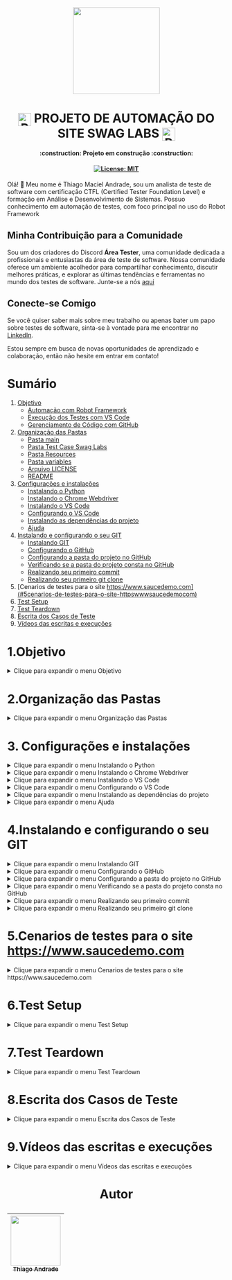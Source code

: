 <h1 align="center"> <img src="https://github.com/macielthiago89/swaglabs/assets/92893341/4dc8fa59-42e7-49cf-bfad-54b3c204ee3e" width="200" height="200"> </h1>  

<h1 align="center"> <img align="center" alt="Rafa-Python" height="30" width="30" src="https://github.com/macielthiago89/macielthiago89/assets/92893341/47fbee38-1830-4719-b39b-c07fcc6b29b1"> PROJETO DE AUTOMAÇÃO DO SITE SWAG LABS <img align="center" alt="Rafa-Python" height="30" width="30" src="https://github.com/macielthiago89/macielthiago89/assets/92893341/47fbee38-1830-4719-b39b-c07fcc6b29b1">  </h1>   

<h4 align="center"> 
    :construction:  Projeto em construção  :construction:
</h4>

<h4 align="center">
    
[![License: MIT](https://img.shields.io/badge/License-MIT-yellow.svg)](https://github.com/macielthiago89/swaglabs/blob/main/LICENSE)
</h4>

Olá! 👋 Meu nome é Thiago Maciel Andrade, sou um analista de teste de software com certificação CTFL (Certified Tester Foundation Level) e formação em Análise e Desenvolvimento de Sistemas. Possuo conhecimento em automação de testes, com foco principal no uso do Robot Framework

## Minha Contribuição para a Comunidade
Sou um dos criadores do Discord **Área Tester**, uma comunidade dedicada a profissionais e entusiastas da área de teste de software. Nossa comunidade oferece um ambiente acolhedor para compartilhar conhecimento, discutir melhores práticas, e explorar as últimas tendências e ferramentas no mundo dos testes de software. Junte-se a nós [aqui](https://discord.gg/r7p2h6m58V)

## Conecte-se Comigo
Se você quiser saber mais sobre meu trabalho ou apenas bater um papo sobre testes de software, sinta-se à vontade para me encontrar no [LinkedIn](https://www.linkedin.com/in/thiagomacielandrade/).

Estou sempre em busca de novas oportunidades de aprendizado e colaboração, então não hesite em entrar em contato!

# Sumário

1. [Objetivo](#1objetivo)
   * [Automação com Robot Framework](#automa%C3%A7%C3%A3o-com-robot-framework)
   * [Execução dos Testes com VS Code](#execu%C3%A7%C3%A3o-dos-testes-com-vs-code)
   * [Gerenciamento de Código com GitHub](#gerenciamento-de-c%C3%B3digo-com-github)
2. [Organização das Pastas](#2organiza%C3%A7%C3%A3o-das-pastas)
   * [Pasta main](#pasta-main-%EF%B8%8F-clique-aqui-para-acessar-o-reposit%C3%B3rio)
   * [Pasta Test Case Swag Labs](#pasta-test-case-swag-labs-%EF%B8%8F-clique-aqui-para-acessar-o-reposit%C3%B3rio)
   * [Pasta Resources](#pasta-resources-%EF%B8%8F-clique-aqui-para-acessar-o-reposit%C3%B3rio)
   * [Pasta variables](#pasta-variables-%EF%B8%8F-clique-aqui-para-acessar-o-reposit%C3%B3rio)
   * [Arquivo LICENSE](#arquivo-license-%EF%B8%8F-clique-aqui-para-acessar-o-reposit%C3%B3rio)
   * [README](#readme-%EF%B8%8F-clique-aqui-para-acessar-o-reposit%C3%B3rio)
3. [Configurações e instalações](#3-configura%C3%A7%C3%B5es-e-instala%C3%A7%C3%B5es)
   * [Instalando o Python](#instalando-o-python)
   * [Instalando o Chrome Webdriver](#instalando-o-chrome-webdriver)
   * [Instalando o VS Code](#instalando-o-vs-code)
   * [Configurando o VS Code](#configurando-o-vs-code)
   * [Instalando as dependências do projeto](#instalando-as-depend%C3%AAncias-do-projeto)
   * [Ajuda](#ajuda)
4. [Instalando e configurando o seu GIT](#4instalando-e-configurando-o-seu-git)
   * [Instalando GIT]([#instalando-git)
   * [Configurando o GitHub](#configurando-o-github)
   * [Configurando a pasta do projeto no GitHub](#configurando-a-pasta-do-projeto-no-github)
   * [Verificando se a pasta do projeto consta no GitHub](#verificando-se-a-pasta-do-projeto-consta-no-github)
   * [Realizando seu primeiro commit](#realizando-seu-primeiro-commit)
   * [Realizando seu primeiro git clone](#realizando-seu-primeiro-git-clone)
5. [Cenarios de testes para o site https://www.saucedemo.com](#5cenarios-de-testes-para-o-site-httpswwwsaucedemocom)
6. [Test Setup](#6test-setup)
7. [Test Teardown](#7test-teardown)
8. [Escrita dos Casos de Teste](#8escrita-dos-casos-de-teste)
9. [Vídeos das escritas e execuções](#9v%C3%ADdeos-das-escritas-e-execu%C3%A7%C3%B5es)

    
# 1.Objetivo

<details>

<summary> Clique para expandir o menu Objetivo </summary>

Este projeto se concentra na automação do site Swag Labs ([Swag Labs](https://www.saucedemo.com)), que foi desenvolvido especificamente para permitir testes de automação. Ele serve como um ambiente de treinamento onde os desenvolvedores e testadores podem praticar e aprender técnicas de automação de testes utilizando diferentes ferramentas e frameworks, como o Robot Framework, Selenium, entre outros. O "Swag Labs" geralmente simula um site de comércio eletrônico fictício, oferecendo produtos para compra e funcionalidades comuns de e-commerce, como login de usuários, adição de itens ao carrinho de compras, checkout, entre outros. 

## Automação com Robot Framework

O Robot Framework é uma ferramenta de automação de código aberto amplamente utilizada para escrever testes automatizados. Ele oferece uma sintaxe simples e legível que facilita a criação e manutenção de testes automatizados. Neste projeto, utilizamos o Robot Framework para escrever casos de teste que cobrem diversas funcionalidades do Swag Labs. A flexibilidade e extensibilidade do Robot Framework permitem uma integração perfeita com o Swag Labs, garantindo uma cobertura abrangente dos testes, através de keywords

## Execução dos Testes com VS Code

Para realizar a execução dos testes automatizados, utilizamos o Visual Studio Code (VS Code). O VS Code é um ambiente de desenvolvimento integrado (IDE) leve e altamente personalizável, que oferece suporte para uma variedade de linguagens de programação, incluindo Python (utilizado pelo Robot Framework). Sua interface intuitiva e extensível facilita a execução dos testes automatizados, além de proporcionar recursos avançados para depuração e análise de resultados.

## Gerenciamento de Código com GitHub

O GitHub é uma plataforma de hospedagem de código-fonte baseada em Git, que oferece controle de versão distribuído e recursos colaborativos para desenvolvedores. Utilizamos o GitHub para salvar o código-fonte do projeto e gerenciar as atualizações de forma eficiente. Além disso, o GitHub oferece recursos como pull requests e issues, que facilitam a revisão de código e a colaboração entre membros da equipe de automação de testes.

Este repositório contém os scripts de automação, casos de teste e recursos necessários para a execução e manutenção dos testes automatizados no Swag Labs. Contribuições são bem-vindas!

</details>

# 2.Organização das Pastas

<details>

<summary> Clique para expandir o menu Organização das Pastas </summary>

Ao utilizar o Robot Framework, temos muita facilidade na especificação do código, pois este trabalha com abordagem keyword-driven, reduzindo quase completamente a necessidade de implementar uma linguagem de programação. Porém, mesmo com esta facilidade, precisamos organizar as keywords, locators, variáveis e test cases de modo a facilitar o trabalho em equipe e a manutenção do código.

Em cada pasta dos grupos de funcionalidades também constam as pastas das evidências, renomeadas através do Robot, de acordo com o caso de teste.

## [Pasta main](https://github.com/macielthiago89/swaglabs/tree/CT02-03-04-05-06.01/swag_labs/main) ⬅️ Clique aqui para acessar o repositório

- **Main**: Esta pasta é responsável por organizar e relacionar as pastas pais de settings através de um tipo de "encapsulamento".
- **Main_dados**: Esta pasta é responsável por conter os dados que serão utilizados com frequência na escrita e execução dos testes, como os dados de login, nome da empresa e ambiente.
- **Main_keywords**: Esta pasta é responsável por conter as keywords criadas pelo usuário durante a escrita e execução dos testes.
- **Main_resources**: Esta pasta contém todos os caminhos dos resources das keywords criadas para escrita e execução dos casos de testes.
- **Main_variables**: Esta pasta contém todos os caminhos das variáveis inseridas nos locators das keywords criadas para escrita e execução dos casos de testes.

## [Pasta Test Case Swag Labs](https://github.com/macielthiago89/swaglabs/tree/CT02-03-04-05-06.01/swag_labs/test_case_swaglabs) ⬅️ Clique aqui para acessar o repositório

Nesta pasta é onde se encontram os Test Cases, pastas onde os casos de teste serão escritos para serem executados através das keywords. As pastas são divididas por grupos de funcionalidades de cada tela do site, que aos poucos iremos cobrir todas as funcionalidades encontradas nas telas.

## [Pasta Resources](https://github.com/macielthiago89/swaglabs/tree/CT02-03-04-05-06.01/swag_labs/resources) ⬅️ Clique aqui para acessar o repositório

### Pasta resources/resources_casos_de_teste
- **resources_casos_de_teste**: Esta pasta é responsável por conter as keywords padrões das libraries do Robot Framework. Keywords relacionadas aos steps dos test cases.

### Pasta resources/resource_test_setup

- **resource_test_setup**: Esta pasta é responsável por conter as keywords padrões das libraries do Robot Framework. Keywords relacionadas ao test setup.

### Pasta resources/resource_test_teardown

- **resource_test_teardown**: Esta pasta é responsável por conter as keywords padrões das libraries do Robot Framework. Keywords relacionadas ao test teardown.

## [Pasta variables](https://github.com/macielthiago89/swaglabs/tree/CT02-03-04-05-06.01/swag_labs/variables) ⬅️ Clique aqui para acessar o repositório

- **Variables**: 
    - **Variables_test_case**: Esta pasta é responsável por armazenar os locators vinculados às variáveis dos test cases.
    - **Variables_test_setup**: Esta pasta é responsável por armazenar os locators vinculados às variáveis dos test setup.
    - **Variables_test_teardown**: Esta pasta é responsável por armazenar os locators vinculados às variáveis dos test teardown.

## [Arquivo LICENSE](https://github.com/macielthiago89/swaglabs/blob/main/LICENSE) ⬅️ Clique aqui para acessar o repositório

A licença MIT permite que o software seja tratado sem restrições para o uso, modificação e distribuição.

## [README](https://github.com/macielthiago89/swaglabs/blob/main/README.md) ⬅️ Clique aqui para acessar o repositório

README consta todas as informações referente ao projeto como objetivo, arquitetura das pasta, instalações...

## [requirements.txt](https://github.com/macielthiago89/swaglabs/blob/CT02-03-04-05-06.01/swag_labs/requirements.txt) ⬅️ Clique aqui para acessar o repositório

Neste arquivo consta todas as dependência necessarias para poder instalar e rodar os scripts .robot

É possível adicionar um arquivo README a um repositório para comunicar informações importantes sobre o seu projeto. Um README, junto com uma licença de repositório, um arquivo de citação, diretrizes de contribuição e um código de conduta, comunica as expectativas do projeto e ajuda você a gerenciar contribuições.

</details>
  
# 3. Configurações e instalações

<details>

## Instalando o Python
<summary> Clique para expandir o menu Instalando o Python </summary>

* Acesse o site [python.org/downloads](https://www.python.org/downloads/) ou pesquise no Google por "Python" e clique em "Downloads".

![1](https://github.com/macielthiago89/swaglabs/assets/92893341/542d3663-82e2-46c1-b8ff-1ed155866685)

* Clique em "Download Python" (Versão atual).

![2](https://github.com/macielthiago89/swaglabs/assets/92893341/96fafc04-f1ce-441c-a6c0-648961087a41)

* Marque os checkboxes "Use admin privileges when installing py.exe" e "Add python.exe to PATH". Após marcar os checkboxes, clique em "Install Now" e depois em "Next".

![3](https://github.com/macielthiago89/swaglabs/assets/92893341/ba2913cb-522e-45c2-abd3-7a6c9afa4d23)

* Clique em "Close" para fechar o instalador do Python.

![4](https://github.com/macielthiago89/swaglabs/assets/92893341/1a5c9d87-9c1f-4fd6-9d08-7b18132f1825)

* Abra o CMD do Windows e digite `python --version`. A versão exibida no CMD deve ser a mesma que você baixou no passo 02.

![5](https://github.com/macielthiago89/swaglabs/assets/92893341/b84b230a-891d-4b2c-9d6d-0735c732225d)

* Clique em "Close" para fechar o instalador do Python.

</details>

<details>

## Instalando o Chrome Webdriver

<summary> Clique para expandir o menu Instalando o Chrome Webdriver </summary>

* No navegador do Chrome, clique em "⁝" para exibir as opções do Chrome e depois em "Ajuda" > "Sobre o Google Chrome".

![6](https://github.com/macielthiago89/swaglabs/assets/92893341/99d65f59-6c79-4ad6-9336-37c5c28715e1)

* Verifique qual a última versão do Chrome. Caso esteja desatualizado, atualize-o.

![7](https://github.com/macielthiago89/swaglabs/assets/92893341/7a62ebf3-196e-423b-b95e-b22284523a87)

* Acesse o site [chromedriver.chromium.org/downloads](https://chromedriver.chromium.org/downloads) e baixe a versão compatível com seu Chrome.

![8](https://github.com/macielthiago89/swaglabs/assets/92893341/5f2f3f39-fc86-4b19-ace0-fc131d76af90)

* Clique em "STABLE", esta é a versão estável do Chrome Driver.

![9](https://github.com/macielthiago89/swaglabs/assets/92893341/6443dfeb-b682-4e3d-b56e-de2df1713504)

![10](https://github.com/macielthiago89/swaglabs/assets/92893341/4baa4052-fb57-45a1-a8ce-70484560c827)

* Abra o arquivo baixado no seu navegador.

![11](https://github.com/macielthiago89/swaglabs/assets/92893341/ab6ea580-e15a-43b3-8b94-d6cd2f49833f)

* Navegue até onde o Python foi instalado. Caso não lembre onde foi instalado, clique com o botão direito sobre o atalho do Python, abra o local do arquivo e a pasta "Scripts".

![13](https://github.com/macielthiago89/swaglabs/assets/92893341/d1945088-8ec9-45db-9449-67b66ae09567)

* Cole o arquivo `chromedriver.exe`.

![12](https://github.com/macielthiago89/swaglabs/assets/92893341/5ccea767-4b0b-41ae-9a3c-09c9b9cb08a7)

![14](https://github.com/macielthiago89/swaglabs/assets/92893341/5b93744c-c7f0-4c3b-a9bb-3b3dc47a66e8)

</details>

<details>

## Instalando o VS Code

<summary> Clique para expandir o menu Instalando o VS Code </summary>

* Acesse o site [code.visualstudio.com/download](https://code.visualstudio.com/download) ou pesquise no Google por "VS Code" e clique em "Download".

![20](https://github.com/macielthiago89/swaglabs/assets/92893341/19b5e435-2efd-4441-8e2b-deb1190f3c7f)

* Selecione o Visual Studio Code de acordo com seu sistema operacional.

![21](https://github.com/macielthiago89/swaglabs/assets/92893341/9180ebec-3e00-46fd-a1d3-19c5b11337e4)

* Aceite o acordo e siga as instruções para finalizar a instalação.

![22](https://github.com/macielthiago89/swaglabs/assets/92893341/0bbd1ffe-f125-4a20-a02f-9340c9aaaee8)

</details>

<details>

## Configurando o VS Code
    
<summary> Clique para expandir o menu Configurando o VS Code </summary>

* Abra o VS Code.

* Clique em "Extensions" e instale as extensões necessárias, como "Robot Framework Language Server", "Material Icon Theme", e "Dracula Official".

![23](https://github.com/macielthiago89/swaglabs/assets/92893341/ca7fc48c-ef3a-4ed6-b46d-26bffb9a176c)

![25](https://github.com/macielthiago89/swaglabs/assets/92893341/fa67a4b9-f194-4540-8303-1033ea962b43)

![26](https://github.com/macielthiago89/swaglabs/assets/92893341/d01a2a30-be0a-469d-b702-7ea8763c5125)

</details>

<details>

## Instalando as dependências do projeto

<summary> Clique para expandir o menu Instalando as dependências do projeto </summary>

* Abra o VS Code.

* Clique em "View" e selecione a opção "Terminal".

* Digite o codigo abaixo e tecle enter 
```bash
pip install -r requirements.txt 
```
   -- OBS: Ao executar esse comando, o pip percorre o arquivo requirements.txt, lê cada linha e instala as bibliotecas e suas versões especificadas. Caso seja preciso será atualizado automaticamente para a versão mais atual

* Crie um arquivo `.code-workspace` para configurar o ambiente de trabalho.

![27](https://github.com/macielthiago89/swaglabs/assets/92893341/ee8a553b-c7b5-4816-bffb-e2fb32b30aba)

* Cole o seguinte código no arquivo:

```json
{
    "folders": [
        {
            "path": "."
        }
    ],
    "settings": {
        "rfLanguageServer.libraries": [
            "BuiltIn-3.1.1",
            "Collections-3.1.1",
            "DateTime-3.1.1",
            "Dialogs-3.1.1",
            "OperatingSystem-3.1.1",
            "Process-3.1.1",
            "Screenshot-3.1.1",
            "SeleniumLibrary-3.3.1",
            "Telnet-3.1.1",
            "XML-3.1.1"
        ]
    }
}
```

![28](https://github.com/macielthiago89/swaglabs/assets/92893341/2aed22af-bcad-45b8-ac84-ea18513874d6)

* Após salvar o arquivo, crie um arquivo com extensão .robot e digite *** Sistema para exibir as opções de sessões do Robot.

* Crie outro arquivo com extensão .robot, digite *** Settings *** e importe a library Selenium ou qualquer outra. Em seguida, digite *** Keywords ***.

![29](https://github.com/macielthiago89/swaglabs/assets/92893341/d51ae1d4-fdb7-47ef-b969-b1c6c2b06724)

* Ao digitar a keyword, o VS Code já exibe a opção para selecionar.

![30](https://github.com/macielthiago89/swaglabs/assets/92893341/406ba833-73a0-4ea2-a992-0e49ac33126f)

</details>

<details>

## Ajuda
    
<summary> Clique para expandir o menu Ajuda </summary>

Se mesmo após a instalação do Python o programa não reconheceu as variáveis de ambiente, siga estes passos:

   *  Clique em "Pesquisa" no Windows.

   *  Digite "Variáveis de ambiente".

   *  Após a tela abrir, clique em "Variáveis de ambiente".

   *  Em "Variáveis de usuário", clique em "Path".

   *  Clique em "Editar".

   *  Clique em "Procurar" e navegue até onde o seu Python foi instalado.

   *  Selecione o diretório do Python e Python\Scripts.

   * Coloque as duas variáveis em primeiro e salve.

![31](https://github.com/macielthiago89/swaglabs/assets/92893341/8ee4ed3a-92ff-4dbd-b5a4-908bceb25c74)

## Conseguir locators

### Sites de ajuda para encontrar Xpath manualmente:

[Clique aqui para acessar o site devhints](https://devhints.io/xpath)

[Clique aqui para acessar o site htmlcheatsheet](https://htmlcheatsheet.com/css/)

### Extensões para encontrar os locators:

[Clique aqui para instalar a extensão CSS Selector](https://chromewebstore.google.com/detail/css-selector-helper/gddgceinofapfodcekopkjjelkbjodin)

[Clique aqui para instalar a extensão True Path](https://chromewebstore.google.com/detail/truepath/mgjhkhhbkkldiihlajcnlfchfcmhipmn?hl=pt-BR). 

### Robot Framework User Guide

Guia do usuario do robot framework

[Clique aqui para acessar o Robot Framework User Guide](https://robotframework.org/robotframework/latest/RobotFrameworkUserGuide.html)

</details>

# 4.Instalando e configurando o seu GIT

<details>

<summary> Clique para expandir o menu Instalando GIT </summary>

## Instalando GIT

* Acesse o link [Git para Windows](https://git-scm.com/download/win) ou pesquise no Google por "GIT" e clique em "Download for Windows".

![1](https://github.com/macielthiago89/swaglabs/assets/92893341/df3a7b51-64e5-49c3-8d9a-764b778f1aa2)

* Selecione a arquitetura de acordo com o seu sistema.

![2](https://github.com/macielthiago89/swaglabs/assets/92893341/4f148730-3622-49eb-877e-3cbb5a77f6a3)

* Abra o programa do Git e clique sempre em "NEXT".

![3](https://github.com/macielthiago89/swaglabs/assets/92893341/a29ccbca-e5c3-4fba-aad9-4ee6a9985b90)

</details>

<details>

<summary> Clique para expandir o menu Configurando o GitHub </summary>

## Configurando o GitHub

* Abra o VS Code.

* Clique em "View" e selecione a opção "Terminal".

![4](https://github.com/macielthiago89/swaglabs/assets/92893341/397e9826-fa64-4efb-975e-40cdc47b8607)

* No terminal, clique em "Git Bash".

![5](https://github.com/macielthiago89/swaglabs/assets/92893341/3b7959b0-6a94-4f0a-b39f-06bda8604f54)

* No terminal, digite `git config --global user.name <Seu nome de usuário do GitHub>`.

![6](https://github.com/macielthiago89/swaglabs/assets/92893341/6b34ef25-6e32-43c9-b81c-ce2f91476d27)

* No terminal, digite `git config --global user.email <Seu e-mail do GitHub>`.

![7](https://github.com/macielthiago89/swaglabs/assets/92893341/e7c7559d-70cd-4d2d-89f3-4ea2fc7a7f50)

</details>

<details>

<summary> Clique para expandir o menu Configurando a pasta do projeto no GitHub</summary>

## Configurando a pasta do projeto no GitHub

* Abra o VS Code.

* Clique em "Source Control". (Observação: Caso não tenha a opção "Source Control" visível, clique com o botão direito na engrenagem de configuração e selecione a opção "Source Control").

![8](https://github.com/macielthiago89/swaglabs/assets/92893341/f756a63e-d07f-492d-a3a4-3b82d12b3ed5)

* Clique em "Open Folder".

![9](https://github.com/macielthiago89/swaglabs/assets/92893341/32066b46-02bc-4edb-8b74-595d68ac4422)

* Selecione a pasta para criar o projeto ou crie uma nova.

![10](https://github.com/macielthiago89/swaglabs/assets/92893341/d1cb0a80-0e10-44ec-bf3a-6d4f364661e6)

* O VS Code irá exibir uma tela de confiabilidade para os autores da pasta. Selecione a caixa de seleção "Trust the authors of all files in the parent folder 'Nome da sua pasta'". Clique em "Yes, I trust the authors".

![11](https://github.com/macielthiago89/swaglabs/assets/92893341/a7315810-9ea8-4f2c-b1b6-b4168677692c)

</details>

<details>

<summary> Clique para expandir o menu Verificando se a pasta do projeto consta no GitHub </summary>

## Verificando se a pasta do projeto consta no GitHub

* Clique em "New File".

* Crie um arquivo qualquer.

![12](https://github.com/macielthiago89/swaglabs/assets/92893341/542a7ac2-09c1-47a9-86bf-a2fdd45585ae)

* Clique em "Source File". Clique em "Publish to GitHub".

![14](https://github.com/macielthiago89/swaglabs/assets/92893341/38776858-72c3-4273-8cd3-3add6d8e4ef8)

* O sistema deve exibir uma mensagem pedindo para a extensão do GitHub acessar o GitHub pelo seu navegador. Clique em "Allow".

![15](https://github.com/macielthiago89/swaglabs/assets/92893341/fe6badec-6667-4be3-af27-952e433391e2)

* O VS Code deve abrir seu navegador e pedir para abrir o Visual Studio Code, clique em "Sim".

![16](https://github.com/macielthiago89/swaglabs/assets/92893341/a261d390-2cb9-44cb-b458-965260d8ff77)

* Retorne ao VS Code e no campo de pesquisa insira o nome do seu repositório que será criado no GitHub.

![17](https://github.com/macielthiago89/swaglabs/assets/92893341/17af54c8-ec90-4c26-8f76-e1cb96514670)

* No VS Code, selecione no campo de pesquisa o arquivo criado anteriormente.

![18](https://github.com/macielthiago89/swaglabs/assets/92893341/3a41fb63-2e0a-4bf0-8ef7-09f8402d1a87)

* O VS Code irá exibir para abrir o GitHub no seu navegador. Clique em "Sign in with your browser".

![19](https://github.com/macielthiago89/swaglabs/assets/92893341/3c1e37bd-9c71-4aaa-a494-089506dbee13)

* O VS Code deve exibir a mensagem de sucesso. Clique em "Open on GitHub".

![20](https://github.com/macielthiago89/swaglabs/assets/92893341/6326c880-1b77-40fe-85c6-4663711eacdc)

* O sistema deve exibir no seu navegador a sua conta do GitHub com o seu repositório e o arquivo criado no passo 12.

![21](https://github.com/macielthiago89/swaglabs/assets/92893341/3f0f2673-fdc2-476a-9f66-715464fac555)

</details>

<details>

# Realizando seu primeiro commit

<summary> Clique para expandir o menu Realizando seu primeiro commit </summary>

* No terminal clique em git bash e digite o codigo abaixo:

```
echo "# (Nome do repositorio)" >> README.md
git init
git add README.md
git commit -m "Nome do primeiro commit"
git branch -M main
git remote add origin (Link do repositorio completo com .git no final)
git push -u origin main

```

* No arquivo criado, realize alguma edição.

![22](https://github.com/macielthiago89/swaglabs/assets/92893341/ecbf11fb-5ad1-450a-adbb-81b2f53ee79a)

* Clique em "Source File". Insira o título do commit no campo "Message". Clique em "Commit".

![23](https://github.com/macielthiago89/swaglabs/assets/92893341/4f697345-bf19-4531-ba6a-b42e58151fd3)

* O VS Code deve exibir uma mensagem informando que não tem nenhuma edição preparada e pergunta se você quer realizar a mudança, clique em "Always".

![24](https://github.com/macielthiago89/swaglabs/assets/92893341/f2f59439-9ec8-4be4-abb1-50f71b162d24)

* Clique em "Sync Changes".

![25](https://github.com/macielthiago89/swaglabs/assets/92893341/eb5946bb-b1e8-4985-9a12-804bc1e0165b)

* O VS Code deve exibir a mensagem informando para qual branch será feito o commit.

![26](https://github.com/macielthiago89/swaglabs/assets/92893341/10f615ad-993e-4f16-89f3-cc7cab0f6ec8)

* Atualize o seu GitHub e verifique a edição realizada.

![27](https://github.com/macielthiago89/swaglabs/assets/92893341/df2acc25-26fe-4afa-84aa-c1301c9afb9b)

</details>

<details>

# Realizando seu primeiro git clone

<summary> Clique para expandir o menu Realizando seu primeiro git clone </summary>

* No VS Code, clique em "New Window".

![28](https://github.com/macielthiago89/swaglabs/assets/92893341/3a2fe9bd-d731-4e4c-af80-d56b7936e5c3)

* Clique em "Source File".

![29](https://github.com/macielthiago89/swaglabs/assets/92893341/5dec7dbb-b890-4b90-bec5-acf52dcd41c7)

* Clique em "Clone Repository".

![30](https://github.com/macielthiago89/swaglabs/assets/92893341/0524bea3-9ad8-4a50-9394-510326b9fba2)

* Selecione o repositório do GitHub que você quer clonar.

![31](https://github.com/macielthiago89/swaglabs/assets/92893341/2a7dd673-b0bb-4af4-8240-de76377a5899)

* Selecione a pasta no Windows onde será salvo o seu repositório.

![32](https://github.com/macielthiago89/swaglabs/assets/92893341/f51918c2-40a8-405a-adea-66fd08606fa0)

* Clique em "Open in New Window".

![33](https://github.com/macielthiago89/swaglabs/assets/92893341/094daff9-5994-47ad-ac8c-7c5932ce4c3c)

* As pastas serão clonadas do repositório do GitHub e inseridas no VS Code.

![34](https://github.com/macielthiago89/swaglabs/assets/92893341/21e0e139-8ca2-49fd-b6d9-c066cf747d2f)

</details>

# 5.Cenarios de testes para o site https://www.saucedemo.com

<details>

<summary> Clique para expandir o menu Cenarios de testes para o site https://www.saucedemo.com </summary>

## [Casos de teste](https://github.com/macielthiago89/swaglabs/tree/CT02-03-04-05-06.01/swag_labs/test_case_swaglabs) ⬅️ Clique aqui para acessar o repositório

## Tela Principal

- Realizar o login.
- Visualizar a mensagem de campo obrigatório para os campos username e password.
- Visualizar a mensagem de campo obrigatório para o campo username.
- Visualizar a mensagem de campo obrigatório para o campo password.
- Fechar mensagem de campo obrigatório para o campo username.
- Fechar mensagem de campo obrigatório para o campo password.

## Tela do Inventário

- ✅ CT0001 - Clicar no botão para abrir a aba do menu.
- ✅ CT0002 - Clicar no botão para fechar a aba do menu.
- ✅ CT0003 - Acessar a tela "All Items".
- ✅ CT0004 - Acessar a tela "About".
- ✅ CT0005 - Realizar o logout.
- ✅ CT0006 - Acessar a tela "Reset App State".
- ✅ CT0007 - Clicar no botão "Remove item".
- Funcionalidade de filtro por Nome (A a Z).
- Funcionalidade de filtro por Nome (Z a A).
- Funcionalidade de filtro por Preço (Baixo para Alto).
- Funcionalidade de filtro por Preço (Alto para Baixo).
- ✅ CT0008 - Clicar no botão "Add to Cart".
- ✅ CT0009 - Acessar as informações de um produto.
- Clicar no botão "Back to Products".

## Tela do Carrinho

- Clicar no botão "Continue Shopping".
- Clicar no botão "Checkout".

## Tela do Checkout - Passo um

- Clicar no botão "Cancel".
- Clicar no botão "Continue".
- Visualizar a mensagem de campo obrigatório para os campos first name, last name e zip/postal code.
- Visualizar a mensagem de campo obrigatório para os campos last name e zip/postal code.
- Visualizar a mensagem de campo obrigatório para o campo zip/postal code.

## Tela do Checkout - Passo dois

- Clicar no botão "Cancel".
- Clicar no botão "Finish".

## Funcionalidades Adicionais

- Testar a função de adicionar item ao carrinho.
- Adicionar um item ao carrinho.
- Clicar no botão "Remove".
- Verificar se a tela do checkout step two exibe o item adicionado.
- Verificar a quantidade de itens no carrinho.
- Verificar o número de itens adicionados no carrinho.

</details>

# 6.Test Setup

<details>

<summary> Clique para expandir o menu Test Setup </summary> 

## [Test setup](https://github.com/macielthiago89/swaglabs/tree/CT02-03-04-05-06.01/swag_labs/test_case_swaglabs/test_setup) ⬅️ Clique aqui para acessar o repositório

No Robot Framework, o termo "test setup" refere-se a uma seção especial de um caso de teste ("test case") que é usada para configurar o ambiente de teste antes que o teste real seja executado. Esta seção é uma das quatro partes principais de um caso de teste no Robot Framework, juntamente com "Settings", "Test Case" e "Teardown".

A importância do "test setup" reside na capacidade de preparar o ambiente de teste de maneira consistente e confiável antes de cada execução de teste. Isso pode incluir a inicialização de aplicativos, a configuração de estados de sistema específicos, a definição de variáveis necessárias ou a configuração de outros pré-requisitos para o teste.

Alguns dos principais aspectos da importância do "test setup" no Robot Framework incluem consistência, economia de tempo, redução de erros, facilidade de manutenção e reutilização. Em resumo, o "test setup" no Robot Framework desempenha um papel crucial na automação de testes, garantindo que o ambiente de teste seja configurado corretamente e de forma consistente antes da execução do teste real, resultando em testes mais eficientes e confiáveis.

## Implementação do Test Setup

### Configurações

Na pasta `swaglabs/settings/resources/resource_test_setup`, foi criado um arquivo `resource_test_setup.robot`, nele devem constar os passos descritos no "test case" do "test setup" em forma de palavras-chave contidas nas bibliotecas que o Robot suporta.

Na pasta `settings/main`, foram criados os seguintes arquivos:

- `Main_resource`: Onde constam todos os caminhos dos recursos.
- `Main_keywords`: Onde constam todas a keywords criadas pelo usuario.
- `Main_variables`: Onde constam todos os caminhos das variáveis, criadas em forma de lista para serem aproveitadas durante todo o projeto.
- `Main_dados`: Onde constam todos os dados fixos utilizados nos testes, como ambiente, usuário, senha, etc., definidos por variáveis.
- `Main`: Onde foi criado um "encapsulamento" entre as pastas de configurações, criando um Page Object Model (POM), onde todas as pastas se interligam no arquivo `main.robot` que se encontra no caminho `settings/main/`.

Todos os arquivos serão utilizados durante todo o projeto para inserir os caminhos das pastas que serão declaradas em todo o projeto.

O Page Object Model (POM) é uma técnica de design comum em automação de testes, e sua importância no Robot Framework é significativa. O POM visa melhorar a manutenção, reutilização e escalabilidade dos casos de teste automatizados, abstraindo a estrutura e os elementos da interface do usuário (UI) em objetos reutilizáveis. Manutenção Simplificada, Reutilização de Código, Abstração de Detalhes da Interface do Usuário, Facilidade de Leitura e Manutenção de Casos de Teste e Paralelismo e Escalabilidade são algumas das principais razões pelas quais o POM é importante no contexto do Robot Framework.

Em resumo, o Page Object Model desempenha um papel fundamental na automação de testes com o Robot Framework, permitindo uma estrutura mais organizada, reutilizável e de fácil manutenção para os casos de teste automatizados. Isso ajuda a melhorar a eficiência, a confiabilidade e a escalabilidade dos processos de automação de testes.

### Caso de teste "test_setup"

Na pasta `swaglabs/test_case_swaglabs/test_setup/`, foi criado um arquivo `test_setup.robot`, nele devem constar o caso de teste responsável pelos passos para ser executado o "test setup".

Foram escritos os passos para acessar o site e realizar o login, verificando o sucesso ao logar.

No caso de teste consta:

- Documentation da suite: Responsável por informar ao usuário qual o objetivo do teste.
- Metadata: São os dados que serão exibidos no log report.
- Resource: Declarado a partir do caminho do arquivo `main.robot`.
- Test Timeout: Definido em 2 minutos.
- Documentation do caso de teste: Onde constam as pré-condições para serem realizados os testes.
- Tags: Informando duas tags para execução direcionada a esse teste. Foram criadas as tags `test_setup`, com a finalidade de executar somente esse caso de teste, e a tag `regression`, onde todos os casos de teste receberão essa tag para serem executados em conjunto em uma futura regressão.

### Comando para executar o "test_setup"

```bash

<Caminho do arquivo> robot .\test_setup.robot

```

Ao decorrer das escritas o test setup será transformada em Keyword, um dos beneficios do Robot framework é você poder criar sua propria keyword.

### Vídeo de implementação:
[Clique aqui para visualizar o vídeo do Test Setup](https://drive.google.com/file/d/1BHq4NNcTYvJ1inFQqlIJ5XRscIPv_wq0/view?usp=drive_link)

</details>

# 7.Test Teardown

<details>

<summary> Clique para expandir o menu Test Teardown </summary>

## [Test Teardown](https://github.com/macielthiago89/swaglabs/tree/CT02-03-04-05-06.01/swag_labs/resources/resource_test_teardown) ⬅️ Clique aqui para acessar o repositório

O "test teardown" no Robot Framework é uma funcionalidade que permite a execução de ações específicas após a conclusão de um caso de teste. Basicamente, é uma seção reservada onde você pode definir tarefas que precisam ser executadas independentemente do resultado do teste, seja ele passando ou falhando.

A importância do "test teardown" reside em algumas áreas chave:

- **Limpeza de ambiente**: Garantir que o ambiente seja deixado em um estado consistente após a execução do teste.
- **Liberação de recursos**: Garantir que recursos alocados durante a execução do teste sejam liberados, evitando vazamentos de recursos.
- **Relatórios e Logging**: Registrar informações adicionais sobre a execução do teste para entender o contexto, mesmo em caso de falha.
- **Configuração para o próximo teste**: Preparar o ambiente para o próximo teste revertendo configurações ou restaurando o estado inicial do sistema.

Em resumo, o "test teardown" é uma parte crucial da estrutura de automação de teste do Robot Framework, pois permite a execução de ações importantes antes de finalizar a execução de um caso de teste, garantindo assim a consistência e a confiabilidade dos testes automatizados.

## Implementação do Test Teardown

### Configurações

Na pasta `swaglabs/settings/resources/resource_test_teardown`, foi criado um arquivo `resource_test_teardown.robot`. Nele, devem constar as keywords a serem executadas no test teardown.

O resource do test teardown foi declarado no arquivo `main_resource.robot`.

Ao escrever as variáveis, foi introduzida a keyword `Capture Page Screenshot`, que contém 2 argumentos que serão declarados em cada caso de teste, facilitando a identificação das evidências de acordo com o caso de teste.

Todos os arquivos serão utilizados durante todo o projeto para inserir os caminhos das pastas que serão declaradas em todo o projeto.

[Clique aqui para visualizar o vídeo do Test Teardown]

</details>

# 8.Escrita dos Casos de Teste

<details>

<summary> Clique para expandir o menu Escrita dos Casos de Teste </summary>

## [Casos de teste](https://github.com/macielthiago89/swaglabs/tree/CT02-03-04-05-06.01/swag_labs/test_case_swaglabs) ⬅️ Clique aqui para acessar o repositório

O Robot Framework é uma estrutura de automação de teste de código aberto amplamente utilizada para escrever casos de teste e automatizar testes em uma variedade de aplicativos e sistemas. Aqui estão algumas das principais razões pelas quais é importante utilizar o Robot Framework na escrita de casos de teste:

- **Facilidade de uso:** O Robot Framework utiliza uma sintaxe fácil de entender e uma estrutura de arquivo tabular que torna a escrita e manutenção dos casos de teste mais acessível para profissionais de teste, desenvolvedores e outros membros da equipe.

- **Reutilização de código:** Ele suporta a reutilização de bibliotecas de código, permitindo que os testadores escrevam bibliotecas personalizadas ou reutilizem bibliotecas existentes para diferentes projetos e cenários de teste. Isso economiza tempo e esforço, uma vez que partes comuns de testes podem ser reaproveitadas facilmente.

- **Integração com diversas tecnologias:** O Robot Framework possui uma vasta gama de bibliotecas e plug-ins que permitem a integração com diferentes tecnologias e ferramentas de automação, como Selenium para testes web, Appium para testes mobile, e muitos outros. Isso oferece flexibilidade para testar uma variedade de sistemas e aplicativos.

- **Suporte à automação de teste de aceitação:** O Robot Framework é altamente adequado para automação de teste de aceitação, permitindo que os testadores escrevam casos de teste que validem se um sistema atende aos requisitos de negócio e comportamento esperado.

- **Geração de relatórios e logs:** Ele gera relatórios e logs detalhados após a execução dos testes, fornecendo uma visão clara sobre o resultado dos testes, incluindo sucesso, falhas e erros. Isso ajuda na identificação e resolução rápida de problemas.

- **Suporte à abordagem de desenvolvimento ágil:** O Robot Framework é flexível e pode ser facilmente integrado em processos de desenvolvimento ágil, permitindo que os testes sejam automatizados e executados continuamente durante o ciclo de desenvolvimento.

- **Comunidade ativa e suporte:** O Robot Framework possui uma comunidade ativa de usuários e desenvolvedores, o que significa que há uma abundância de recursos, documentação e suporte disponíveis para ajudar os usuários a resolver problemas e aprender mais sobre a estrutura.

Em resumo, a utilização do Robot Framework na escrita de casos de teste oferece uma série de benefícios, incluindo facilidade de uso, reutilização de código, integração com diversas tecnologias, suporte à automação de teste de aceitação, geração de relatórios detalhados e suporte à abordagem ágil de desenvolvimento. Isso faz com que seja uma escolha valiosa para equipes de teste que buscam aumentar a eficiência e a qualidade de seus processos de teste de software.

## Implementação dos Casos de Teste

Foi criada uma pasta chamada `test_case_swaglabs` com o nome `test_case_swaglabs`. Dentro desta pasta, os casos de teste foram divididos por tela, e dentro dessas pastas de telas constam os casos de teste iniciados por `CT` e sua numeração em ordem crescente de acordo com os cenários criados e citados no tópico 11 deste README.

Cada caso de teste receberá na sessão `TAG` sua tag de regressão e `CT` com seu número do caso de teste. Também receberão no `test teardown` suas variáveis com o nome da tela e `CT` com seu número do caso de teste, para serem organizados quando a keyword `capture page screenshot` for usada, facilitando o entendimento das evidências. No caso de teste também constam:

- `Documentation da suite:` Responsável por informar ao usuário qual o objetivo do teste.
- `Metadata:` São os dados que serão exibidos no log report.
- `Resource:` Declarado a partir do caminho do arquivo `main.robot`.
- `Test Timeout:` Definido em 2 minutos.
- `Documentation do caso de teste:` Onde constam as pré-condições para serem realizados os testes.
- `Test setup:` Criado e transformado em keyword onde é o primeiro arquivo a ser executado no caso de teste.
- `Test Teardown:` Criado para registrar as evidências e fechar o browser.

Foram criados arquivos separados e colocados nas pastas de suas respectivas funções:
- Armazenamentos das variáveis ficam na pasta `variables_testcase.robot`.
- Armazenamentos das resources ficam na pasta `resource_testcase.robot`.
- Todos os arquivos são "Encapsulados" e referenciados no arquivo `main.robot`.

## Comando para Executar o Caso de Teste:

`<Caminho do arquivo> robot –d .log .\CT<numero do caso de teste>Titulo do caso de teste.robot`

### Vídeo de implementação:
[Clique aqui para visualizar o vídeo do 1º caso de teste](https://drive.google.com/file/d/1Ak-cMXnwvzXvsVwF35kE3092CfeuCil7/view?usp=sharing)

</details>

# 9.Vídeos das escritas e execuções

<details>

<summary> Clique para expandir o menu Vídeos das escritas e execuções </summary>

Vídeo da escrita e execução dos casos de teste: 

[Clique aqui para visualizar o vídeo das escritas e execuções: CT0002 - CT0003 - CT0004 - CT0005 - CT0006](https://drive.google.com/file/d/1IAgKrxLDIHgCH9Wep5nUKGLen536Cx7p/view?usp=sharing)

[Clique aqui para visualizar o vídeo das escritas e execuções: CT0007 - CT0008 - CT0009](https://drive.google.com/file/d/1XvwY9zQ7LBZHIA3Mh6d0gNksTHC5Ymdj/view?usp=sharing)

</details>

<h1 align="center"> 
    
Autor

</h1>

| [<img loading="lazy" src="https://avatars.githubusercontent.com/u/92893341?s=400&u=0989f8aaeafda3859f2027f9505d0a2905697e91&v=4" width=115><br><sub>Thiago Andrade</sub>](https://github.com/macielthiago89/) |
| :---: | 